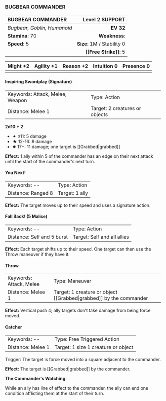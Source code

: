 ### BUGBEAR COMMANDER

| BUGBEAR COMMANDER           |        **Level 2 SUPPORT** |
| :-------------------------- | -------------------------: |
| *Bugbear, Goblin, Humanoid* |                  **EV 32** |
| **Stamina**: 70             |              **Weakness**: |
| **Speed**: 5                | **Size**: 1M / Stability 0 |
|                             |     **[[Free Strike]]**: 5 |

| **Might** +2 | **Agility** +1 | **Reason** +2 | **Intuition** 0 | **Presence** 0 |
| ------------ | -------------- | ------------- | --------------- | -------------- |
|              |                |               |                 |                |

#### Inspiring Swordplay (Signature)

|                                 |                                |
| :------------------------------ | :----------------------------- |
| Keywords: Attack, Melee, Weapon | Type: Action                   |
| Distance: Melee 1               | Target: 2 creatures or objects |

**2d10 + 2**

- ✦ ≤11: 5 damage
- ★ 12-16: 8 damage
- ✸ 17+: 11 damage; one target is [[Grabbed|grabbed]]

**Effect:** 1 ally within 5 of the commander has an edge on their next attack until the start of the commander's next turn.

#### You Next!

|                    |                |
| :----------------- | :------------- |
| Keywords: --       | Type: Action   |
| Distance: Ranged 8 | Target: 1 ally |

**Effect:** The target moves up to their speed and uses a signature action.

#### Fall Back! (5 Malice)

|                            |                             |
| :------------------------- | :-------------------------- |
| Keywords: --               | Type: Action                |
| Distance: Self and 5 burst | Target: Self and all allies |

**Effect:** Each target shifts up to their speed. One target can then use the Throw maneuver if they have it.

#### Throw

|                         |                                                                    |
| :---------------------- | :----------------------------------------------------------------- |
| Keywords: Attack, Melee | Type: Maneuver                                                     |
| Distance: Melee 1       | Target: 1 creature or object [[Grabbed\|grabbed]] by the commander |

**Effect:** Vertical push 4; ally targets don't take damage from being force moved.

#### Catcher

|                   |                                     |
| :---------------- | :---------------------------------- |
| Keywords: --      | Type: Free Triggered Action         |
| Distance: Melee 1 | Target: 1 size 1 creature or object |

Trigger: The target is force moved into a square adjacent to the commander.

**Effect:** The target is [[Grabbed|grabbed]] by the commander.

**The Commander's Watching**

While an ally has line of effect to the commander, the ally can end one condition afflicting them at the start of their turn.

